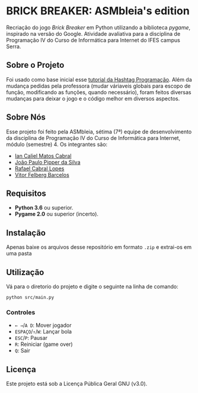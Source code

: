 # BRICK BREAKER: ASMbleia's edition

Recriação do jogo *Brick Breaker* em Python utilizando a biblioteca *pygame*, inspirado na versão do Google. Atividade avaliativa para a disciplina de Programação IV do Curso de Informática para Internet do IFES campus Serra.

## Sobre o Projeto
Foi usado como base inicial esse [tutorial da Hashtag Programação](https://www.youtube.com/watch?v=h0fKGPW_cxw). Além da mudança pedidas pela professora (mudar váriaveis globais para escopo de função, modificando as funções, quando necessário), foram feitos diversas mudanças para deixar o jogo e o código melhor em diversos aspectos.

## Sobre Nós
Esse projeto foi feito pela ASMbleia, sétima (7ª) equipe de desenvolvimento da disciplina de Programação IV do Curso de Informática para Internet, módulo (semestre) 4.
Os integrantes são:
- [Ian Caliel Matos Cabral](https://github.com/calielian)
- [João Paulo Pipper da Silva](https://github.com/pipperjoaopaulo)
- [Rafael Cabral Lopes](https://github.com/leafcabral)
- [Vitor Felberg Barcelos](https://github.com/vtkaxx)

## Requisitos
- **Python 3.6** ou superior.
- **Pygame 2.0** ou superior (incerto).

## Instalação
Apenas baixe os arquivos desse repositório em formato `.zip` e extrai-os em uma pasta

## Utilização
Vá para o diretorio do projeto e digite o seguinte na linha de comando:
```console
python src/main.py
```
### Controles
- `← →`/`A D`: Mover jogador
- `ESPAÇO`/`↑`/`W`: Lançar bola
- `ESC`/`P`: Pausar
- `R`: Reiniciar (game over)
- `Q`: Sair


## Licença
Este projeto está sob a Licença Pública Geral GNU (v3.0).
